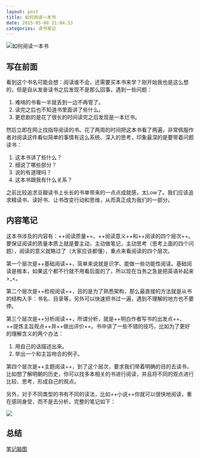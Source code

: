 ```yaml
---
layout: post
title: 如何阅读一本书
date: 2015-05-06 21:04:53
categories: 读书笔记
---
```


![如何阅读一本书](http://img5.douban.com/mpic/s1670978.jpg)

## 写在前面

看到这个书名可能会想：阅读谁不会，还需要买本书来学？刚开始我也是这么想的，但是自从发奋读书之后发现不是那么回事，遇到一些问题：

1. 难啃的书看一半就丢到一边不再管了。
2. 读完之后也不知道书里面讲了些什么。
3. 更悲剧的是花了很长的时间读完之后发现是一本烂书。

然后立即在网上找指导阅读的书。花了两周的时间把这本书看了两遍，非常佩服作者对阅读这件看似简单的事情有这么系统、深入的思考，印象最深的是要带着问题读书：

1. 这本书讲了些什么？
2. 细说了哪些部分？
3. 说的有道理吗？
4. 这本书跟我有什么关系？

之前比较追求豆瓣读书上长长的书单带来的一点点成就感，太Low了。我们应该追求精读书、读好书、让书改变行动和思维，从而真正成为我们的一部分。

## 内容笔记

这本书涉及的内容有：++阅读质量++、++阅读意义++和++阅读的四个层次++。要保证阅读的质量本质上就是要主动，主动做笔记，主动思考（思考上面的四个问题），阅读的意义就略过了（大家应该都懂），重点来看阅读的四个层次。

第一个层次是++基础阅读++，简单来说就是识字、能做一些功能性阅读。基础阅读是根本，如果这个都不行就不用看后面的了，所以现在当务之急是把英语补起来>_<。

第二个层次是++检视阅读++，目的是为了熟悉架构，那么最直接的方法就是从书的结构入手：书名、目录等，另外可以快速把书过一遍，遇到不理解的地方也不要停。

第三个层次是++分析阅读++，所谓分析，就是++明白作者写书的出发点++、++提炼主旨观点++并++做出评价++。书中讲了一些不错的技巧，比如为了更好的理解含义的两个办法：

1. 用自己的话描述出来。
2. 举出一个和主旨吻合的例子。

第四个层次是++主题阅读++，到了这个层次，要求我们带着明确的目的去读书，比如想了解明朝的历史，你可以找多本相关的书进行阅读，并且将不同的观点进行比较、思考，形成自己的观点。

另外，对于不同类型的书有不同的读法，比如++小说++你就可以很快地阅读，重在感同身受，而不是去分析。完整的笔记如下：

![](http://7xiz10.com1.z0.glb.clouddn.com/如何阅读一本书.png)

## 总结



[笔记脑图](http://naotu.baidu.com/viewshare.html?shareId=av2aukso52ww)






